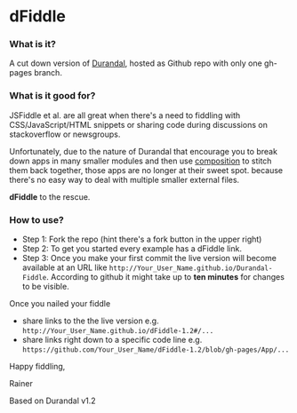 # dFiddle

### What is it?

A cut down version of [Durandal], hosted as Github repo with only one gh-pages branch.

### What is it good for?

JSFiddle et al. are all great when there's a need to fiddling with CSS/JavaScript/HTML snippets or 
sharing code during discussions on stackoverflow or newsgroups. 

Unfortunately, due to the nature of Durandal that encourage you to break down apps in many smaller modules and then use 
 [composition] to stitch them back together, those apps are no longer at their sweet spot. because there's no easy way to 
deal with multiple smaller external files.

**dFiddle** to the rescue.

### How to use?


+ Step 1: Fork the repo (hint there's a fork button in the upper right) 
+ Step 2: To get you started every example has a dFiddle link. 
+ Step 3: Once you make your first commit the live version will become available at an URL like  `http://Your_User_Name.github.io/Durandal-Fiddle`. According to github it might take up to **ten minutes** for changes to be visible.


Once you nailed your fiddle 

+ share links to the the live version e.g. `http://Your_User_Name.github.io/dFiddle-1.2#/...`
+ share links right down to a specific code line e.g. `https://github.com/Your_User_Name/dFiddle-1.2/blob/gh-pages/App/...`



Happy fiddling,

Rainer



Based on Durandal v1.2

[Durandal]: http://durandaljs.com/
[composition]: http://durandaljs.com/documentation/Using-Composition/